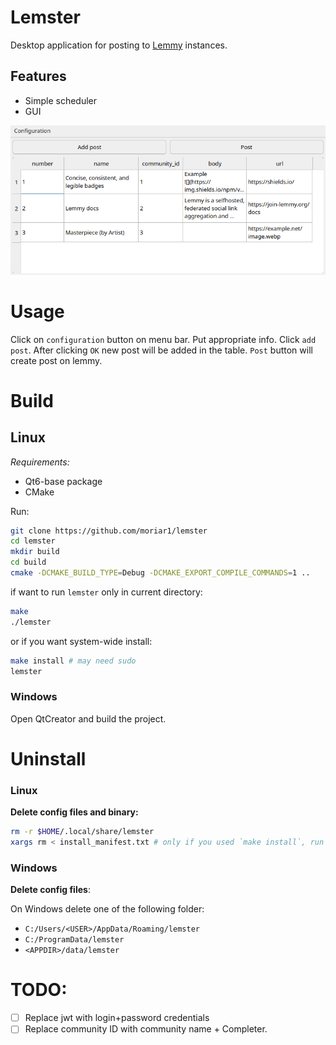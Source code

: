 # Lemster

Desktop application for posting to [Lemmy](https://github.com/LemmyNet/lemmy) instances.

## Features
- Simple scheduler
- GUI

![](misc/gui.jpg)

# Usage

Click on `configuration` button on menu bar. Put appropriate info. Click `add post`. After clicking `OK` new post will be added in the table. `Post` button will create post on lemmy.

# Build

## Linux

*Requirements:*

- Qt6-base package
- CMake

Run:

```bash
git clone https://github.com/moriar1/lemster
cd lemster
mkdir build
cd build
cmake -DCMAKE_BUILD_TYPE=Debug -DCMAKE_EXPORT_COMPILE_COMMANDS=1 ..
```

if want to run `lemster` only in current directory:

```bash
make
./lemster
``` 

or if you want system-wide install:

```bash
make install # may need sudo
lemster
```

### Windows

Open QtCreator and build the project.

# Uninstall

### Linux

**Delete config files and binary:**

```bash
rm -r $HOME/.local/share/lemster
xargs rm < install_manifest.txt # only if you used `make install`, run from `lemster/build` directory, may need sudo
```

### Windows

**Delete config files**:

On Windows delete one of the following folder:
- `C:/Users/<USER>/AppData/Roaming/lemster`
- `C:/ProgramData/lemster`
- `<APPDIR>/data/lemster`

# TODO:
- [ ] Replace jwt with login+password credentials
- [ ] Replace community ID with community name + Completer.
